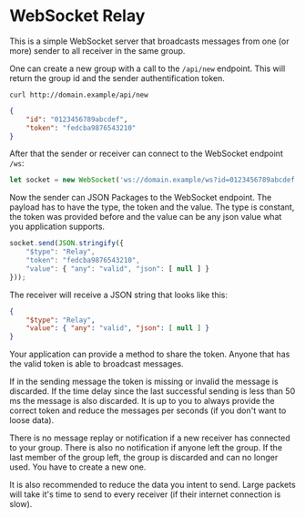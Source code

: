 # WebSocket Relay

This is a simple WebSocket server that broadcasts messages from one (or more) sender to all
receiver in the same group.

One can create a new group with a call to the `/api/new` endpoint. This will return the group id and
the sender authentification token.

```curl
curl http://domain.example/api/new
```
```json
{
    "id": "0123456789abcdef",
    "token": "fedcba9876543210"
}
```

After that the sender or receiver can connect to the WebSocket endpoint `/ws`:

```javascript
let socket = new WebSocket('ws://domain.example/ws?id=0123456789abcdef');
```

Now the sender can JSON Packages to the WebSocket endpoint. The payload has to have the type, the
token and the value. The type is constant, the token was provided before and the value can be any
json value what you application supports.

```javascript
socket.send(JSON.stringify({
    "$type": "Relay",
    "token": "fedcba9876543210",
    "value": { "any": "valid", "json": [ null ] }
}));
```

The receiver will receive a JSON string that looks like this:

```json
{
    "$type": "Relay",
    "value": { "any": "valid", "json": [ null ] }
}
```

Your application can provide a method to share the token. Anyone that has the valid token is able
to broadcast messages.

If in the sending message the token is missing or invalid the message is discarded. If the time
delay since the last successful sending is less than 50 ms the message is also discarded. It is up
to you to always provide the correct token and reduce the messages per seconds (if you don't want to
loose data).

There is no message replay or notification if a new receiver has connected to your group. There is
also no notification if anyone left the group. If the last member of the group left, the group is
discarded and can no longer used. You have to create a new one.

It is also recommended to reduce the data you intent to send. Large packets will take it's time to
send to every receiver (if their internet connection is slow).
